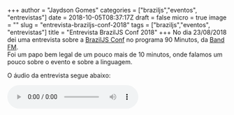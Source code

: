 +++
author = "Jaydson Gomes"
categories = ["braziljs","eventos", "entrevistas"]
date = 2018-10-05T08:37:17Z
draft = false
micro = true
image = ""
slug = "entrevista-braziljs-conf-2018"
tags = ["braziljs","eventos", "entrevistas"]
title = "Entrevista BrazilJS Conf 2018"
+++
No dia 23/08/2018 dei uma entrevista sobre a [BrazilJS Conf](https://braziljs.org/conf) no programa 90 Minutos, da [Band FM](https://radiobandeirantes.band.uol.com.br/).  
Foi um papo bem legal de um pouco mais de 10 minutos, onde falamos um pouco sobre o evento e sobre a linguagem.  

O áudio da entrevista segue abaixo: 

<audio controls>
    <source src="/audio/2018/10/entrevista-jaydson-braziljs-conf-2018-band-news-90-minutos-23-08-2018.ogg" type="audio/ogg">
</audio>